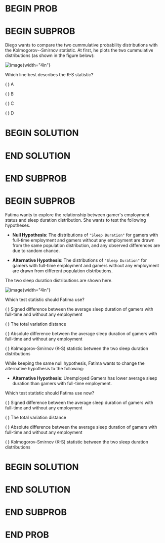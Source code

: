 # BEGIN PROB

# BEGIN SUBPROB

Diego wants to compare the two cummulative probability distributions
with the Kolmogorov--Smirnov statistic. At first, he plots the two
cummulative distributions (as shown in the figure below):

![image](midterm_images/distProblemsPart2.png){width="4in"}

Which line best describes the K-S statistic?

( ) A

( ) B

( ) C

( ) D

# BEGIN SOLUTION

# END SOLUTION

# END SUBPROB

# BEGIN SUBPROB

Fatima wants to explore the relationship between gamer's employment
status and sleep duration distribution. She wants to test the following
hypotheses.

-   **Null Hypothesis**: The distributions of `"Sleep Duration"` for
    gamers with full-time employment and gamers without any employment
    are drawn from the same population distribution, and any observed
    differences are due to random chance.

-   **Alternative Hypothesis**: The distributions of `"Sleep Duration"`
    for gamers with full-time employment and gamers without any
    employment are drawn from different population distributions.

The two sleep duration distributions are shown here.

![image](midterm_images/distProblemsPart1.png){width="4in"}

Which test statistic should Fatima use?

( ) Signed difference between the average sleep duration of gamers with
full-time and without any employment

( ) The total variation distance

( ) Absolute difference between the average sleep duration of gamers
with full-time and without any employment

( ) Kolmogorov-Smirnov (K-S) statistic between the two sleep duration
distributions

While keeping the same null hypothesis, Fatima wants to change the
alternative hypothesis to the following:

-   **Alternative Hypothesis**: Unemployed Gamers has lower average
    sleep duration than gamers with full-time employment.

Which test statistic should Fatima use now?

( ) Signed difference between the average sleep duration of gamers with
full-time and without any employment

( ) The total variation distance

( ) Absolute difference between the average sleep duration of gamers
with full-time and without any employment

( ) Kolmogorov-Smirnov (K-S) statistic between the two sleep duration
distributions

# BEGIN SOLUTION

# END SOLUTION

# END SUBPROB

# END PROB